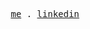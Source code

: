 <p align="center">
  <samp>
    <a href="https://alanwu.xyz">me</a> .
    <a href="https://www.linkedin.com/in/lunw1024/">linkedin</a>
  </samp>
</p>
